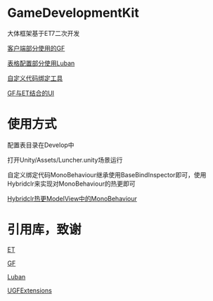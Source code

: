 # GameDevelopmentKit
大体框架基于ET7二次开发

[客户端部分使用的GF](./Unity/Assets/Scripts/Library/UnityGameFramework)

[表格配置部分使用Luban](./Tools/luban)

[自定义代码绑定工具](./Unity/Assets/Scripts/Editor/UGF/Common/BaseBindInspector)

[GF与ET结合的UI](./Unity/Assets/Scripts/Codes/ModelView/Client/UGF/UI)

# 使用方式
配置表目录在Develop中

打开Unity/Assets/Luncher.unity场景运行

自定义绑定代码MonoBehaviour继承使用BaseBindInspector即可，使用Hybridclr来实现对MonoBehaviour的热更即可

[Hybridclr热更ModelView中的MonoBehaviour](https://focus-creative-games.github.io/hybridclr/monobehaviour/)

# 引用库，致谢
[ET](https://github.com/egametang/ET)

[GF](https://github.com/EllanJiang/UnityGameFramework)

[Luban](https://github.com/focus-creative-games/luban_examples)

[UGFExtensions](https://github.com/FingerCaster/UGFExtensions)